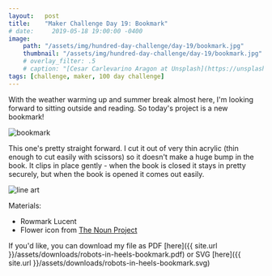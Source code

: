 ```yaml
---
layout:   post
title:    "Maker Challenge Day 19: Bookmark"
# date:     2019-05-18 19:00:00 -0400
image:
    path: "/assets/img/hundred-day-challenge/day-19/bookmark.jpg"
    thumbnail: "/assets/img/hundred-day-challenge/day-19/bookmark.jpg"
    # overlay_filter: .5
    # caption: "[Cesar Carlevarino Aragon at Unsplash](https://unsplash.com/photos/NL_DF0Klepc)"
tags: [challenge, maker, 100 day challenge]
---
```

With the weather warming up and summer break almost here, I'm looking forward to sitting outside and reading. So today's project is a new bookmark!

![bookmark]({{"/assets/img/hundred-day-challenge/day-19/bookmark-top.jpg"}})

This one's pretty straight forward. I cut it out of very thin acrylic (thin enough to cut easily with scissors) so it doesn't make a huge bump in the book. It clips in place gently - when the book is closed it stays in pretty securely, but when the book is opened it comes out easily.

![line art]({{"/assets/img/hundred-day-challenge/day-19/bookmark.png"}})

Materials:

* Rowmark Lucent
* Flower icon from [The Noun Project](https://thenounproject.com/icon/2145239/)

If you'd like, you can download my file as PDF [here]({{ site.url }}/assets/downloads/robots-in-heels-bookmark.pdf) or SVG [here]({{ site.url }}/assets/downloads/robots-in-heels-bookmark.svg)